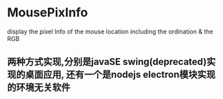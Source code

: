 # MousePixInfo
display the pixel Info of the mouse location including the ordination &amp; the RGB

## 两种方式实现,分别是javaSE swing(deprecated)实现的桌面应用, 还有一个是nodejs electron模块实现的环境无关软件